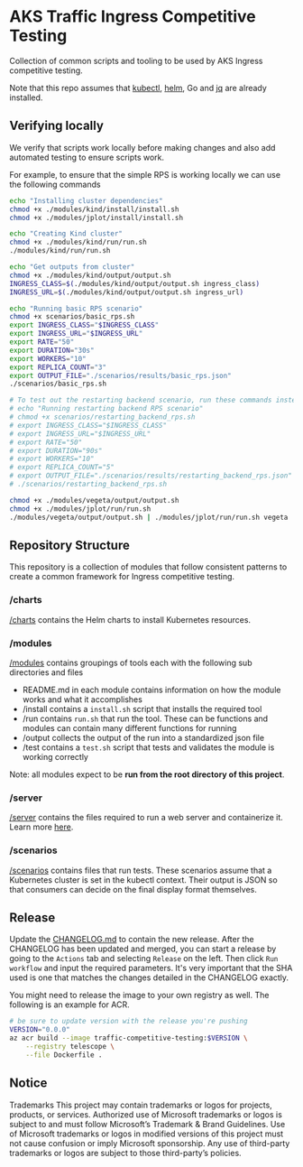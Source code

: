 # AKS Traffic Ingress Competitive Testing

Collection of common scripts and tooling to be used by AKS Ingress competitive testing.

Note that this repo assumes that [kubectl](https://kubernetes.io/docs/tasks/tools/install-kubectl-linux/), [helm](https://helm.sh/docs/intro/install/), Go and [jq](https://jqlang.org/download/) are already installed.

## Verifying locally

We verify that scripts work locally before making changes and also add automated testing to ensure scripts work.

For example, to ensure that the simple RPS is working locally we can use the following commands

```bash
echo "Installing cluster dependencies"
chmod +x ./modules/kind/install/install.sh
chmod +x ./modules/jplot/install/install.sh

echo "Creating Kind cluster"
chmod +x ./modules/kind/run/run.sh
./modules/kind/run/run.sh

echo "Get outputs from cluster"
chmod +x ./modules/kind/output/output.sh
INGRESS_CLASS=$(./modules/kind/output/output.sh ingress_class)
INGRESS_URL=$(./modules/kind/output/output.sh ingress_url)

echo "Running basic RPS scenario"
chmod +x scenarios/basic_rps.sh
export INGRESS_CLASS="$INGRESS_CLASS"
export INGRESS_URL="$INGRESS_URL"
export RATE="50"
export DURATION="30s"
export WORKERS="10"
export REPLICA_COUNT="3"
export OUTPUT_FILE="./scenarios/results/basic_rps.json"
./scenarios/basic_rps.sh

# To test out the restarting backend scenario, run these commands instead
# echo "Running restarting backend RPS scenario"
# chmod +x scenarios/restarting_backend_rps.sh
# export INGRESS_CLASS="$INGRESS_CLASS"
# export INGRESS_URL="$INGRESS_URL"
# export RATE="50"
# export DURATION="90s"
# export WORKERS="10"
# export REPLICA_COUNT="5"
# export OUTPUT_FILE="./scenarios/results/restarting_backend_rps.json"
# ./scenarios/restarting_backend_rps.sh

chmod +x ./modules/vegeta/output/output.sh
chmod +x ./modules/jplot/run/run.sh
./modules/vegeta/output/output.sh | ./modules/jplot/run/run.sh vegeta
```

## Repository Structure

This repository is a collection of modules that follow consistent patterns to create a common framework for Ingress competitive testing.

### /charts

[/charts](./charts/) contains the Helm charts to install Kubernetes resources.

### /modules

[/modules](./modules/) contains groupings of tools each with the following sub directories and files
- README.md in each module contains information on how the module works and what it accomplishes
- /install contains a `install.sh` script that installs the required tool
- /run contains `run.sh` that run the tool. These can be functions and modules can contain many different functions for running
- /output collects the output of the run into a standardized json file
- /test contains a `test.sh` script that tests and validates the module is working correctly

Note: all modules expect to be **run from the root directory of this project**.

### /server

[/server](./server/) contains the files required to run a web server and containerize it. Learn more [here](./server/README.md).

### /scenarios

[/scenarios](./scenarios/) contains files that run tests. These scenarios assume that a Kubernetes cluster is set in the kubectl context. Their output is JSON so that consumers can decide on the final display format themselves.

## Release 

Update the [CHANGELOG.md](./CHANGELOG.md) to contain the new release. After the CHANGELOG has been updated and merged, you can start a release by going to the `Actions` tab and selecting `Release` on the left. Then click `Run workflow` and input the required parameters. It's very important that the SHA used is one that matches the changes detailed in the CHANGELOG exactly.

You might need to release the image to your own registry as well. The following is an example for ACR.

```bash
# be sure to update version with the release you're pushing
VERSION="0.0.0"
az acr build --image traffic-competitive-testing:$VERSION \
    --registry telescope \
    --file Dockerfile .
```

## Notice

Trademarks This project may contain trademarks or logos for projects, products, or services. Authorized use of Microsoft trademarks or logos is subject to and must follow Microsoft’s Trademark & Brand Guidelines. Use of Microsoft trademarks or logos in modified versions of this project must not cause confusion or imply Microsoft sponsorship. Any use of third-party trademarks or logos are subject to those third-party’s policies.
